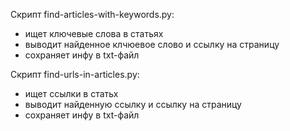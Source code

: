 Скрипт find-articles-with-keywords.py:
- ищет ключевые слова в статьях
- выводит найденное клчюевое слово и ссылку на страницу
- сохраняет инфу в txt-файл


Скрипт find-urls-in-articles.py:
- ищет ссылки в статьх
- выводит найденную ссылку и ссылку на страницу
- сохраняет инфу в txt-файл
